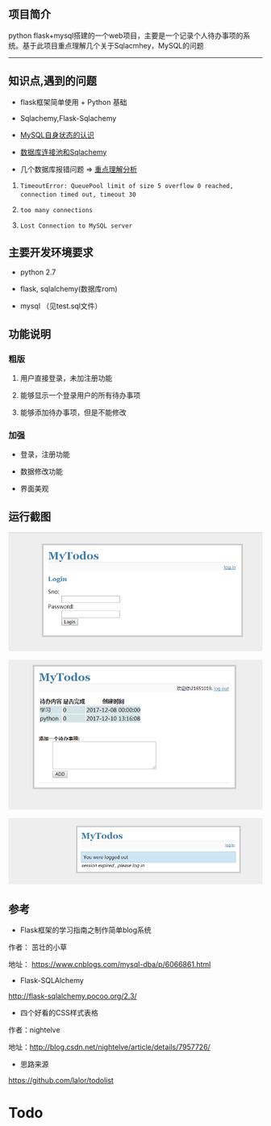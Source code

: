 
## 项目简介

python flask+mysql搭建的一个web项目，主要是一个记录个人待办事项的系统。基于此项目重点理解几个关于Sqlacmhey，MySQL的问题

---

## 知识点,遇到的问题

* flask框架简单使用 + Python 基础

* Sqlachemy,Flask-Sqlachemy

* [MySQL自身状态的认识](https://blog.csdn.net/qq_26437925/article/details/83782403)

* [数据库连接池和Sqlachemy](./db_pool.md)

* 几个数据库报错问题 => [重点理解分析](./code/README.md)

1. `TimeoutError: QueuePool limit of size 5 overflow 0 reached, connection timed out, timeout 30`

2. `too many connections`

3. `Lost Connection to MySQL server`

## 主要开发环境要求

* python 2.7

* flask, sqlalchemy(数据库rom)

* mysql （见test.sql文件）

## 功能说明

### 粗版

1. 用户直接登录，未加注册功能

2. 能够显示一个登录用户的所有待办事项

3. 能够添加待办事项，但是不能修改

### 加强

* 登录，注册功能

* 数据修改功能

* 界面美观


## 运行截图

![](./imgs/todologin.png)


![](./imgs/login.png)

![](./imgs/logout.png)


## 参考

* Flask框架的学习指南之制作简单blog系统

作者： 茁壮的小草

地址： https://www.cnblogs.com/mysql-dba/p/6066861.html

* Flask-SQLAlchemy

http://flask-sqlalchemy.pocoo.org/2.3/


* 四个好看的CSS样式表格

作者：nightelve

地址：http://blog.csdn.net/nightelve/article/details/7957726/

* 思路来源

https://github.com/lalor/todolist


# Todo

